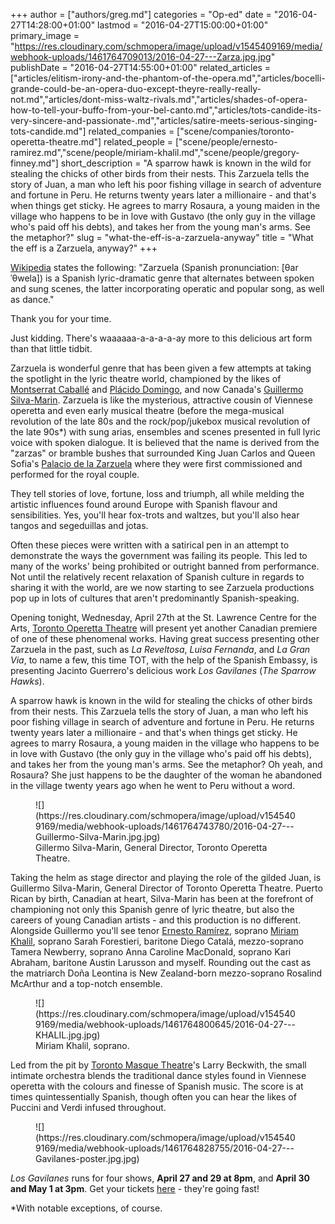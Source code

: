 +++
author = ["authors/greg.md"]
categories = "Op-ed"
date = "2016-04-27T14:28:00+01:00"
lastmod = "2016-04-27T15:00:00+01:00"
primary_image = "https://res.cloudinary.com/schmopera/image/upload/v1545409169/media/webhook-uploads/1461764709013/2016-04-27---Zarza.jpg.jpg"
publishDate = "2016-04-27T14:55:00+01:00"
related_articles = ["articles/elitism-irony-and-the-phantom-of-the-opera.md","articles/bocelli-grande-could-be-an-opera-duo-except-theyre-really-really-not.md","articles/dont-miss-waltz-rivals.md","articles/shades-of-opera-how-to-tell-your-buffo-from-your-bel-canto.md","articles/tots-candide-its-very-sincere-and-passionate-.md","articles/satire-meets-serious-singing-tots-candide.md"]
related_companies = ["scene/companies/toronto-operetta-theatre.md"]
related_people = ["scene/people/ernesto-ramirez.md","scene/people/miriam-khalil.md","scene/people/gregory-finney.md"]
short_description = "A sparrow hawk is known in the wild for stealing the chicks of other birds from their nests. This Zarzuela tells the story of Juan, a man who left his poor fishing village in search of adventure and fortune in Peru. He returns twenty years later a millionaire - and that&#039;s when things get sticky. He agrees to marry Rosaura, a young maiden in the village who happens to be in love with Gustavo (the only guy in the village who&#039;s paid off his debts), and takes her from the young man&#039;s arms. See the metaphor?"
slug = "what-the-eff-is-a-zarzuela-anyway"
title = "What the eff is a Zarzuela, anyway?"
+++

[Wikipedia](https://en.wikipedia.org/wiki/Zarzuela) states the following: "Zarzuela (Spanish pronunciation: [θarˈθwela]) is a Spanish lyric-dramatic genre that alternates between spoken and sung scenes, the latter incorporating operatic and popular song, as well as dance."

Thank you for your time. 

Just kidding. There's waaaaaa-a-a-a-a-ay more to this delicious art form than that little tidbit. 

Zarzuela is wonderful genre that has been given a few attempts at taking the spotlight in the lyric theatre world, championed by the likes of [Montserrat Caballé](/speaking-of-freddie-mercury/) and [Plácido Domingo](/scene/people/placido-domingo/), and now Canada's [Guillermo Silva-Marin](http://www.silva-marin.com/). Zarzuela is like the mysterious, attractive cousin of Viennese operetta and even early musical theatre (before the mega-musical revolution of the late 80s and the rock/pop/jukebox musical revolution of the late 90s\*) with sung arias, ensembles and scenes presented in full lyric voice with spoken dialogue. It is believed that the name is derived from the "zarzas" or bramble bushes that surrounded King Juan Carlos and Queen Sofia's [Palacio de la Zarzuela](https://en.wikipedia.org/wiki/Palace_of_Zarzuela) where they were first commissioned and performed for the royal couple.

They tell stories of love, fortune, loss and triumph, all while melding the artistic influences found around Europe with Spanish flavour and sensibilities. Yes, you'll hear fox-trots and waltzes, but you'll also hear tangos and segeduillas and jotas. 

Often these pieces were written with a satirical pen in an attempt to demonstrate the ways the government was failing its people. This led to many of the works' being prohibited or outright banned from performance. Not until the relatively recent relaxation of Spanish culture in regards to sharing it with the world, are we now starting to see Zarzuela productions pop up in lots of cultures that aren't predominantly Spanish-speaking. 

Opening tonight, Wednesday, April 27th at the St. Lawrence Centre for the Arts, [Toronto Operetta Theatre](/scene/companies/toronto-operetta-theatre/) will present yet another Canadian premiere of one of these phenomenal works. Having great success presenting other Zarzuela in the past, such as *La Reveltosa*, *Luisa Fernanda*, and *La Gran Via*, to name a few, this time TOT, with the help of the Spanish Embassy, is presenting Jacinto Guerrero's delicious work *Los Gavilanes* (*The Sparrow Hawks*). 

A sparrow hawk is known in the wild for stealing the chicks of other birds from their nests. This Zarzuela tells the story of Juan, a man who left his poor fishing village in search of adventure and fortune in Peru. He returns twenty years later a millionaire - and that's when things get sticky. He agrees to marry Rosaura, a young maiden in the village who happens to be in love with Gustavo (the only guy in the village who's paid off his debts), and takes her from the young man's arms. See the metaphor? Oh yeah, and Rosaura? She just happens to be the daughter of the woman he abandoned in the village twenty years ago when he went to Peru without a word. 

<figure data-type="image">
![](https://res.cloudinary.com/schmopera/image/upload/v1545409169/media/webhook-uploads/1461764743780/2016-04-27---Guillermo-Silva-Marin.jpg.jpg)
<figcaption>Gillermo Silva-Marin, General Director, Toronto Operetta Theatre.</figcaption>
</figure>

Taking the helm as stage director and playing the role of the gilded Juan, is Guillermo Silva-Marin, General Director of Toronto Operetta Theatre. Puerto Rican by birth, Canadian at heart, Silva-Marin has been at the forefront of championing not only this Spanish genre of lyric theatre, but also the careers of young Canadian artists - and this production is no different. Alongside Guillermo you'll see tenor [Ernesto Ramírez](/scene/people/ernesto-ramirez/), soprano [Miriam Khalil](/scene/people/miriam-khalil/), soprano Sarah Forestieri, baritone Diego Catalá, mezzo-soprano Tamera Newberry, soprano Anna Caroline MacDonald, soprano Kari Abraham, baritone Austin Larusson and myself. Rounding out the cast as the matriarch Doña Leontina is New Zealand-born mezzo-soprano Rosalind McArthur and a top-notch ensemble. 

<figure data-type="image">
![](https://res.cloudinary.com/schmopera/image/upload/v1545409169/media/webhook-uploads/1461764800645/2016-04-27---KHALIL.jpg.jpg)
<figcaption>Miriam Khalil, soprano.</figcaption>
</figure>

Led from the pit by [Toronto Masque Theatre](/scene/companies/toronto-masque-theatre/)'s Larry Beckwith, the small intimate orchestra blends the traditional dance styles found in Viennese operetta with the colours and finesse of Spanish music. The score is at times quintessentially Spanish, though often you can hear the likes of Puccini and Verdi infused throughout. 

<figure data-type="image">
![](https://res.cloudinary.com/schmopera/image/upload/v1545409169/media/webhook-uploads/1461764828755/2016-04-27---Gavilanes-poster.jpg.jpg)
</figure>

*Los Gavilanes* runs for four shows, **April 27 and 29 at 8pm**, and **April 30 and May 1 at 3pm**. Get your tickets [here](https://boxoffice.stlc.com/public/default.asp?cgCode=2&cgName=Toronto%20Operetta%20Theatre) - they're going fast!

\*With notable exceptions, of course.
